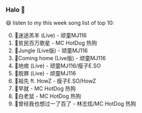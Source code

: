 

### Halo 👋

😄 listen to my this week song list of top 10:

0. 🌈迷途羔羊 (Live) - 顽童MJ116
1. 🌈贫民百万歌星 - MC HotDog 热狗
2. 🌈Jungle (Live版) - 顽童MJ116
3. 🌈Coming home (Live版) - 顽童MJ116
4. 🌈地痞 (Live) - 顽童MJ116/瘦子E.SO
5. 🌈脱罪 (Live) - 顽童MJ116
6. 🌈祖先 ft. HowZ - 瘦子E.SO/HowZ
7. 🌈早就 - MC HotDog 热狗
8. 🌈白老鼠 - MC HotDog 热狗
9. 🌈曾经我也想过一了百了 - 林志炫/MC HotDog 热狗

